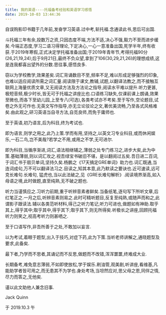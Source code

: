 ```yaml
---
title: 我的英语----托福备考经验和英语学习感悟
date: 2019-10-03 13:44:36
---
```

自误购影印书籍于几年前,发奋学习英语.过中考,斩托福.念通读此书,思后可出国.

斗托福三年有余,投数万之资,只因态度不端,方法不适,决心不强,毅力不至而进步缓矣.今端正态度,学习二语习得理论,下定决心,一心一意准备出国,死学半年,终有收获.于2019年寒假,正式决定学托福准备出国;于2019年青年节,考得托福90分(26,21,19,24);后于9月21日,最终不负众望,拿到了106(30,29,21,26)的理想成绩,这是连我都喜出望外的分数.思往事,感悟良多.

窃以为学校教学,效果差矣.词汇背诵数目不至,频率不足,难以形成足够强烈的印象,也难以适应阅读所需之词汇量.阅读限于课文,教辅,试题,以翻译法教之,而不接触互联网上海量优质文章,又无阅读方法及方法论之指导,阅读水平难以提升.听力更甚,极短音频,极少时长,皆无可于托福之讲座比也.口语练习缺失,仅课前课上朗诵,效果至微也,而各下至幼儿园,上至专八(可选),各类考试亦不考矣.至于写作,空论题目,试卷之外无可作也.无英文写作指导,亦无立论驳论之文,著优美流畅,乃至各式风格难矣.由此观之,研习英语当自寻方法,自觅良师,而免于庸师也.

至于英语,初乃语言,后为科目,终为考试也.

即为语言,则学之用之,此乃上策.学而有用,坚持之,以英文习专业科目,或而休闲娱乐,一石二鸟,岂不美哉?若学之不用,或用之不学,无可进尔.

即为科目,当循序渐进,词汇,语法相继辅之,薄弱之处专门练习之,进步大矣,此为中策.基础薄弱,则以词汇攻之.视吾绿宝书破旧不堪，是以翻阅过五矣.吾日进二百词,于词汇书于扇贝单词,坚持久矣.杨鹏之《17天搞定GRE单词》助力也.词汇既通,当连词成句,万不可以翻译法习之.目读之,知其本意,此乃默读之要诀也.近可速读,远可克长难句.长难句, 猛虎也,当以此法破之,见《GRE长难句解析》.阅读境界渐高,如入母语之境,此时做题,直至纯熟,无不破之题也.

听力当谨慎应之.习听力前期,重于听辨音素者鲜矣.当备纸笔,逐句写下所听文章,后红笔正之.一月之后,听辨音素则易之.此时可精听题目,反复至纯熟,或随声而和之,此谓影子跟读法.辅以各类范听材料,得己之听力笔记,听力可进也,做题如有神助.取乎其上,得乎其中;取乎其中,得乎其下;取乎其下,则无所得矣.听极长之讲座,回顾托福听力则笑之,视高考听力则甚哂之.

至于口语写作,非吾所善于之处,不敢加以妄言.

以为考试,着眼于题型,出入于技巧,对症下药,此为下策.当听老师讲解之,通晓题型及要求,此备矣.

最下者,乃学而不思者,其诵记而不反思,做题而不改错,浑浑噩噩,终难成大业.

长期备考,难免意志薄弱,不如即使放松,学于娱乐.刷油管,观美剧,听讲座,看维基,凡能助学者皆可用之,而无患其不为学也.身处考场,当坦然应对,思父母之恩,同伴之情,尽力而答之,无他矣.

谨以此文助他人兼念旧事.

Jack Quinn

于 2019.10.3 午 
